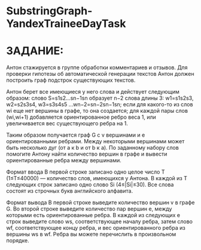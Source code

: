 # SubstringGraph-YandexTraineeDayTask
# ЗАДАНИЕ:
Антон стажируется в группе обработки комментариев и отзывов. Для проверки гипотезы об автоматической генерации текстов Антон должен построить граф подстрок существующих текстов.
 
Антон берет все имеющиеся у него слова и действует следующим образом:
    слово S=s1s2…sn−1sn образует n−2 слова длины 3: w1=s1s2s3, w2=s2s3s4, w3=s3s4s5 …wn−2=sn−2sn−1sn;
    если для какого-то из слов wi еще нет вершины в графе, то она создается;
    для каждой пары слов (wi,wi+1) добавляется ориентированное ребро веса 1, или увеличивается вес существующего ребра на 1.
 
Таким образом получается граф G с v вершинами и e ориентированными ребрами. Между некоторыми вершинами может быть несколько дуг (от a к b и от b к a).
По заданному набору слов помогите Антону найти количество вершин в графе и вывести ориентированные ребра между вершинами.
 
Формат ввода
В первой строке записано одно целое число T (1≤T≤40000) — количество слов, имеющихся у Антона.
В каждой из T следующих строк записано одно слово Si (4≤|Si|≤30). Все слова состоят из строчных букв английского алфавита.

Формат вывода
В первой строке выведите количество вершин v в графе G.
Во второй строке выведите количество пар вершин e, между которыми есть ориентированные ребра.
В каждой из следующих e строк выведите слово ws, соответствующее началу ребра, затем слово wf, соответствующее концу ребра, и вес ориентированного ребра из вершины ws в wf.
Ребра вы можете перечислить в произвольном порядке.
